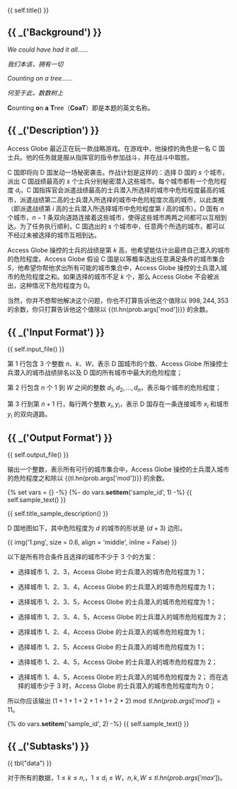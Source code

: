 {{ self.title() }}


## {{ _('Background') }}

*We could have had it all……*

*我们本该，拥有一切*

*Counting on a tree……*

*何至于此，数数树上*

**C**ounting **o**n **a** **T**ree（**CoaT**）即是本题的英文名称。

## {{ _('Description') }}
Access Globe 最近正在玩一款战略游戏。在游戏中，他操控的角色是一名 C 国士兵。他的任务就是服从指挥官的指令参加战斗，并在战斗中取胜。

C 国即将向 D 国发动一场秘密袭击。作战计划是这样的：选择 D 国的 $s$ 个城市，派出 C 国战绩最高的 $s$ 个士兵分别秘密潜入这些城市。每个城市都有一个危险程度 $d_i$，C 国指挥官会派遣战绩最高的士兵潜入所选择的城市中危险程度最高的城市，派遣战绩第二高的士兵潜入所选择的城市中危险程度次高的城市，以此类推（即派遣战绩第 $i$ 高的士兵潜入所选择城市中危险程度第 $i$ 高的城市）。D 国有 $n$ 个城市，$n-1$ 条双向道路连接着这些城市，使得这些城市两两之间都可以互相到达。为了任务执行顺利，C 国选出的 $s$ 个城市中，任意两个所选的城市，都可以不经过未被选择的城市互相到达。

Access Globe 操控的士兵的战绩是第 $k$ 高，他希望能估计出最终自己潜入的城市的危险程度。Access Globe 假设 C 国是以等概率选出任意满足条件的城市集合 $S$，他希望你帮他求出所有可能的城市集合中，Access Globe 操控的士兵潜入城市的危险程度之和。如果选择的城市不足 $k$ 个，那么 Access Globe 不会被派出，这种情况下危险程度为 $0$。

当然，你并不想帮他解决这个问题，你也不打算告诉他这个值除以 $998,244,353$ 的余数，你只打算告诉他这个值除以 {{tl.hn(prob.args['mod'])}} 的余数。

## {{ _('Input Format') }}

{{ self.input_file() }}

第 1 行包含 3 个整数 $n$、$k$、$W$，表示 D 国城市的个数、Access Globe 所操控士兵潜入的城市战绩排名以及 D 国的所有城市中最大的危险程度；

第 2 行包含 $n$ 个 $1$ 到 $W$ 之间的整数 $d_1,d_2,...,d_n$，表示每个城市的危险程度；

第 3 行到第 $n+1$ 行，每行两个整数 $x_i,y_i$，表示 D 国存在一条连接城市 $x_i$ 和城市 $y_i$ 的双向道路。

## {{ _('Output Format') }}

{{ self.output_file() }}

输出一个整数，表示所有可行的城市集合中，Access Globe 操控的士兵潜入城市的危险程度之和除以 {{tl.hn(prob.args['mod'])}} 的余数。

{% set vars = {} -%}
{%- do vars.__setitem__('sample_id', 1) -%}
{{ self.sample_text() }}

{{ self.title_sample_description() }}

D 国地图如下，其中危险程度为 $d$ 的城市的形状是 $(d+3)$ 边形。

{{ img('1.png', size = 0.6, align = 'middle', inline = False) }}

以下是所有符合条件且选择的城市不少于 $3$ 个的方案：

- 选择城市 $1$、$2$、$3$，Access Globe 的士兵潜入的城市危险程度为 $1$；

- 选择城市 $1$、$2$、$3$、$4$，Access Globe 的士兵潜入的城市危险程度为 $1$；

- 选择城市 $1$、$2$、$3$、$5$，Access Globe 的士兵潜入的城市危险程度为 $1$；

- 选择城市 $1$、$2$、$3$、$4$、$5$，Access Globe 的士兵潜入的城市危险程度为 $2$；

- 选择城市 $1$、$2$、$4$，Access Globe 的士兵潜入的城市危险程度为 $1$；

- 选择城市 $1$、$2$、$5$，Access Globe 的士兵潜入的城市危险程度为 $1$；

- 选择城市 $1$、$2$、$4$、$5$，Access Globe 的士兵潜入的城市危险程度为 $2$；

- 选择城市 $1$、$4$、$5$，Access Globe 的士兵潜入的城市危险程度为 $2$；
而在选择的城市少于 $3$ 时，Access Globe 的士兵潜入的城市危险程度均为 $0$；

所以你应该输出 $(1+1+1+2+1+1+2+2)\bmod {{tl.hn(prob.args['mod'])}} = 11$。

{% do vars.__setitem__('sample_id', 2) -%}
{{ self.sample_text() }}

## {{ _('Subtasks') }}

{{ tbl("data") }}

对于所有的数据，$1\le k\le n$,，$1\le d_i\le W$，$n,k,W\le {{tl.hn(prob.args['max'])}}$。
